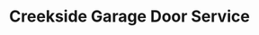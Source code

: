 ---
title: "Creekside Garage Door Service"
url: /clarkston/creekside-garage-door-service/
shop: shop
---